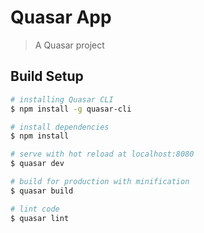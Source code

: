 # Quasar App

> A Quasar project

## Build Setup

``` bash
# installing Quasar CLI
$ npm install -g quasar-cli

# install dependencies
$ npm install

# serve with hot reload at localhost:8080
$ quasar dev

# build for production with minification
$ quasar build

# lint code
$ quasar lint
```
